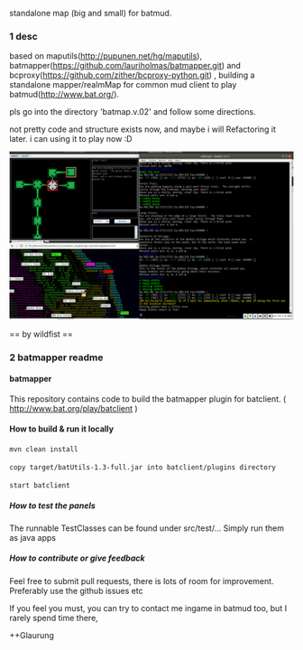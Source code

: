 

standalone map (big and small) for batmud. 

### 1 desc

based on maputils(http://pupunen.net/hg/maputils), batmapper(https://github.com/lauriholmas/batmapper.git) and bcproxy(https://github.com/zither/bcproxy-python.git) , building a standalone mapper/realmMap for common mud client to play batmud(http://www.bat.org/).

pls go into the directory 'batmap.v.02' and follow some directions.

not pretty code and structure exists now, and maybe i will Refactoring it later. i can using it to play now :D

![screenshot](./screenshot.png)

== by wildfist ==

### 2 batmapper readme

#### batmapper 
This repository contains code to build the batmapper plugin for batclient. ( http://www.bat.org/play/batclient )

#### How to build & run it locally #
```
mvn clean install    

copy target/batUtils-1.3-full.jar into batclient/plugins directory    

start batclient    

```


##### How to test the panels # 
The runnable TestClasses can be found under src/test/...
Simply run them as java apps

##### How to contribute or give feedback #
Feel free to submit pull requests, there is lots of room for improvement. Preferably use the github issues etc   

If you feel you must, you can try to contact me ingame in batmud too, but I rarely spend time there,   

++Glaurung

